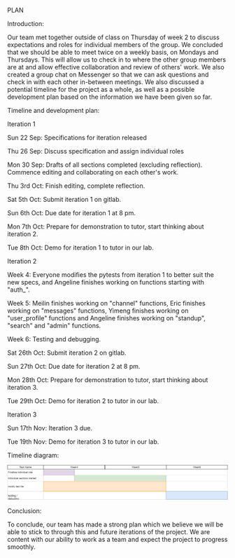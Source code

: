 PLAN

Introduction:

Our team met together outside of class on Thursday of week 2 to discuss expectations and roles for individual members of the group. We concluded that we should be able to meet twice on a weekly basis, on Mondays and Thursdays. This will allow us to check in to where the other group members are at and allow effective collaboration and review of others' work. We also created a group chat on Messenger so that we can ask questions and check in with each other in-between meetings. We also discussed a potential timeline for the project as a whole, as well as a possible development plan based on the information we have been given so far.

Timeline and development plan:

Iteration 1

Sun 22 Sep: Specifications for iteration released

Thu 26 Sep: Discuss specification and assign individual roles

Mon 30 Sep: Drafts of all sections completed (excluding reflection). Commence editing and collaborating on each other's work.

Thu 3rd Oct: Finish editing, complete reflection.

Sat 5th Oct: Submit iteration 1 on gitlab.

Sun 6th Oct: Due date for iteration 1 at 8 pm.

Mon 7th Oct: Prepare for demonstration to tutor, start thinking about iteration 2.

Tue 8th Oct: Demo for iteration 1 to tutor in our lab.

Iteration 2

Week 4: Everyone modifies the pytests from iteration 1 to better suit the new specs, and Angeline finishes working on functions starting with "auth_".

Week 5: Meilin finishes working on "channel" functions, Eric finishes working on "messages" functions, Yimeng finishes working on "user_profile" functions and Angeline finishes working on "standup", "search" and "admin" functions.

Week 6: Testing and debugging.

Sat 26th Oct: Submit iteration 2 on gitlab.

Sun 27th Oct: Due date for iteration 2 at 8 pm.

Mon 28th Oct: Prepare for demonstration to tutor, start thinking about iteration 3.

Tue 29th Oct: Demo for iteration 2 to tutor in our lab.

Iteration 3

Sun 17th Nov: Iteration 3 due.

Tue 19th Nov: Demo for iteration 3 to tutor in our lab.

Timeline diagram:

<img src = "Timetable.png">

Conclusion:

To conclude, our team has made a strong plan which we believe we will be able to stick to through this and future iterations of the project. We are content with our ability to work as a team and expect the project to progress smoothly.
